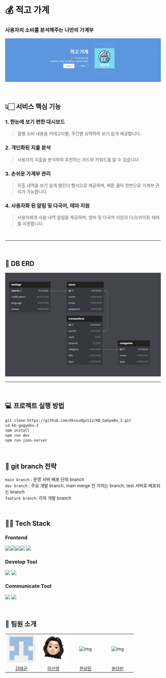 # 💰 적고 가계

### 사용자의 소비를 분석해주는 나만의 가계부
![image](kb-gagyebu-3/src/assets/ReadmeImg/logo.png)

</br>

## 👆🏻 서비스 핵심 기능
### 1. 한눈에 보기 편한 대시보드
> 월별 소비 내용을 카테고리별, 주간별 요약하여 보기 쉽게 제공합니다.

### 2. 개인화된 지출 분석
> 사용자의 지출을 분석하여 추천하는 카드와 키워드를 알 수 있습니다.

### 3. 손쉬운 가계부 관리
> 지출 내역을 보기 쉽게 캘린더 형식으로 제공하며, 버튼 클릭 한번으로 가계부 관리가 가능합니다.

### 4. 사용자화 된 알림 및 다국어, 테마 지원
> 사용자에게 사용 내역 알림을 제공하며, 영어 및 다국어 지원과 다크/라이트 테마를 지원합니다.

</br>
</aside>
<hr>
</br>

## 💽 DB ERD
![image](kb-gagyebu-3/src/assets/ReadmeImg/erd.png)

</aside>
<hr>
</br>

## 💻 프로젝트 실행 방법

```
git clone https://github.com/dkssudgo112/KB_GaGyeBu_3.git
cd kb-gagyebu-3
npm install
npm run dev
npm run json-server
```
</br>

## 🌳 git branch 전략

`main branch` : 운영 서버 배포 단위 branch </br>
`dev branch` : 주요 개발 branch, main merge 전 거치는 branch, test 서버로 배포되는 branch </br>
`feature branch`: 각자 개발 branch </br>

</br>

## 🧑‍🔧 Tech Stack
### Frontend
<img src="https://img.shields.io/badge/html5-E34F26?style=for-the-badge&logo=html5&logoColor=white"><img src="https://img.shields.io/badge/css-1572B6?style=for-the-badge&logo=css3&logoColor=white"><img src="https://img.shields.io/badge/javascript-F7DF1E?style=for-the-badge&logo=javascript&logoColor=black"><img src="https://img.shields.io/badge/vue.js-4FC08D?style=for-the-badge&logo=vue.js&logoColor=white"> <img src="https://img.shields.io/badge/bootstrap-7952B3?style=for-the-badge&logo=bootstrap&logoColor=white">

### Develop Tool
<img src="https://img.shields.io/badge/github-181717?style=for-the-badge&logo=github&logoColor=white"> <img src="https://img.shields.io/badge/git-F05032?style=for-the-badge&logo=git&logoColor=white"> 

### Communicate Tool
<img src="https://img.shields.io/badge/slack-4A154B?style=for-the-badge&logo=slack&logoColor=white"> <img src="https://img.shields.io/badge/notion-000000?style=for-the-badge&logo=notion&logoColor=white">


</br>

## 👥 팀원 소개
<table>
  <tr>
    <td align="center"><img src="kb-gagyebu-3/src/assets/ReadmeImg/kim.png" alt="img" width="160px"></td>
    <td align="center"><img src="kb-gagyebu-3/src/assets/ReadmeImg/lee.jpeg" alt="img" width="160px"></td>
    <td align="center"><img src="kb-gagyebu-3/src/assets/ReadmeImg/han.jpeg1" alt="img" width="160px"></td>
    <td align="center"><img src="kb-gagyebu-3/src/assets/ReadmeImg/yoon.jpeg" alt="img" width="160px"></td>
  </tr>
  <tr>
    <td align="center" style="width: 90px;">
      <a href="https://github.com/dkssudgo112">김태균</a>
    </td>
    <td align="center" style="width: 90px;">
      <a href="https://github.com/Hello-LSY">이신영</a>
    </td>
    <td align="center" style="width: 90px;">
      <a href="https://github.com/SangminHann">한상민</a>
    </td>
    <td align="center" style="width: 90px;">
      <a href="https://github.com/yundabin0608">윤다빈</a>
    </td>
  </tr>
</table>